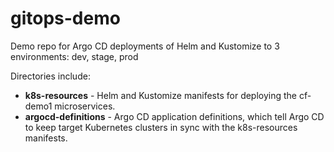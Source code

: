 # gitops-demo

Demo repo for Argo CD deployments of Helm and Kustomize to 3 environments: dev, stage, prod

Directories include:
- **k8s-resources** - Helm and Kustomize manifests for deploying the cf-demo1 microservices.
- **argocd-definitions** - Argo CD application definitions, which tell Argo CD to keep target Kubernetes clusters in sync with the k8s-resources manifests.
